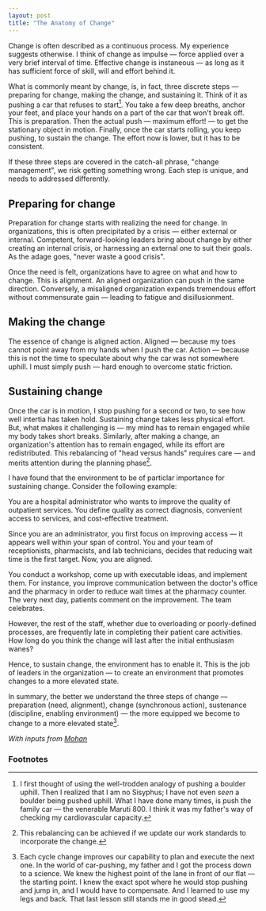 ```yaml
---
layout: post
title: "The Anatomy of Change"
---
```


Change is often described as a continuous process. My experience suggests otherwise. I think of change as impulse &mdash; force applied over a very brief interval of time. Effective change is instaneous &mdash; as long as it has sufficient force of skill, will and effort behind it.

What is commonly meant by change, is, in fact, three discrete steps — preparing for change, making the change, and sustaining it. Think of it as pushing a car that refuses to start[^1]. You take a few deep breaths, anchor your feet, and place your hands on a part of the car that won't break off. This is preparation. Then the actual push &mdash; maximum effort! — to get the stationary object in motion. Finally, once the car starts rolling, you keep pushing, to sustain the change. The effort now is lower, but it has to be consistent.

If these three steps are covered in the catch-all phrase, "change management", we risk getting something wrong. Each step is unique, and needs to addressed differently.

## Preparing for change
Preparation for change starts with realizing the need for change. In organizations, this is often precipitated by a crisis &mdash; either external or internal. Competent, forward-looking leaders bring about change by either creating an internal crisis, or harnessing an external one to suit their goals. As the adage goes, "never waste a good crisis". 

Once the need is felt, organizations have to agree on what and how to change. This is alignment. An aligned organization can push in the same direction. Conversely, a misaligned organization expends tremendous effort without commensurate gain &mdash; leading to fatigue and disillusionment. 

## Making the change
The essence of change is aligned action. Aligned &mdash; because my toes cannot point away from my hands when I push the car. Action &mdash; because this is not the time to speculate about why the car was not somewhere uphill. I must simply push &mdash; hard enough to overcome static friction.

## Sustaining change
Once the car is in motion, I stop pushing for a second or two, to see how well intertia has taken hold. Sustaining change takes less physical effort. But, what makes it challenging is &mdash; my mind has to remain engaged while my body takes short breaks. Similarly, after making a change, an organization's attention has to remain engaged, while its effort are redistributed. This rebalancing of "head versus hands" requires care &mdash; and merits attention during the planning phase[^2].

I have found that the environment to be of particlar importance for sustaining change. Consider the following example:

You are a hospital administrator who wants to improve the quality of outpatient services. You define quality as correct diagnosis, convenient access to services, and cost-effective treatment.

Since you are an administrator, you first focus on improving access &mdash; it appears well within your span of control. You and your team of receptionists, pharmacists, and lab technicians, decides that reducing wait time is the first target. Now, you are aligned.

You conduct a workshop, come up with executable ideas, and implement them. For instance, you improve communication between the doctor's office and the pharmacy in order to reduce wait times at the pharmacy counter. The very next day, patients comment on the improvement. The team celebrates.

However, the rest of the staff, whether due to overloading or poorly-defined processes, are frequently late in completing their patient care activities. How long do you think the change will last after the initial enthusiasm wanes?

Hence, to sustain change, the environment has to enable it. This is the job of leaders in the organization &mdash; to create an environment that promotes changes to a more elevated state.

In summary, the better we understand the three steps of change &mdash; preparation (need, alignment), change (synchronous action), sustenance (discipline, enabling environment) &mdash; the more equipped we become to change to a more elevated state[^3]. 

_With inputs from <a href="https://www.linkedin.com/in/nmohanns/" target="blank">Mohan</a>_

### Footnotes
[^1]: I first thought of using the well-trodden analogy of pushing a boulder uphill. Then I realized that I am no Sisyphus; I have not even _seen_ a boulder being pushed uphill. What I have done many times, is push the family car &mdash; the venerable Maruti 800. I think it was my father's way of checking my cardiovascular capacity. 
[^2]: This rebalancing can be achieved if we update our work standards to incorporate the change.
[^3]: Each cycle change improves our capability to plan and execute the next one. In the world of car-pushing, my father and I got the process down to a science. We knew the highest point of the lane in front of our flat &mdash; the starting point. I knew the exact spot where he would stop pushing and jump in, and I would have to compensate. And I learned to use my legs and back. That last lesson still stands me in good stead.
